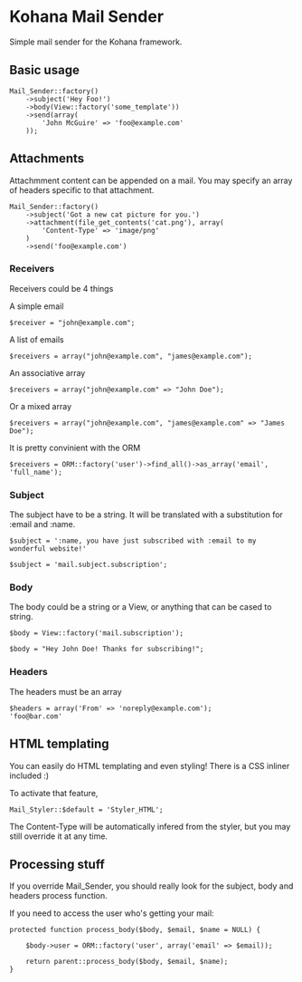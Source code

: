 # Kohana Mail Sender

Simple mail sender for the Kohana framework.

## Basic usage

    Mail_Sender::factory()
        ->subject('Hey Foo!')
        ->body(View::factory('some_template'))
        ->send(array(
            'John McGuire' => 'foo@example.com'
        ));

## Attachments

Attachmment content can be appended on a mail. You may specify an array of headers specific to that attachment.

    Mail_Sender::factory()
        ->subject('Got a new cat picture for you.')
        ->attachment(file_get_contents('cat.png'), array(
            'Content-Type' => 'image/png'
        )
        ->send('foo@example.com')

### Receivers

Receivers could be 4 things

A simple email

    $receiver = "john@example.com";

A list of emails

    $receivers = array("john@example.com", "james@example.com");

An associative array

    $receivers = array("john@example.com" => "John Doe");

Or a mixed array

    $receivers = array("john@example.com", "james@example.com" => "James Doe");

It is pretty convinient with the ORM

    $receivers = ORM::factory('user')->find_all()->as_array('email', 'full_name');

### Subject
The subject have to be a string. It will be translated with a substitution for :email and :name.

    $subject = ':name, you have just subscribed with :email to my wonderful website!'
    
    $subject = 'mail.subject.subscription';

### Body
The body could be a string or a View, or anything that can be cased to string.

    $body = View::factory('mail.subscription');
  
    $body = "Hey John Doe! Thanks for subscribing!";

### Headers
The headers must be an array

    $headers = array('From' => 'noreply@example.com');
    'foo@bar.com'

## HTML templating
You can easily do HTML templating and even styling! There is a CSS inliner included :)

To activate that feature,

    Mail_Styler::$default = 'Styler_HTML';

The Content-Type will be automatically infered from the styler, but you may still override it at any time.

## Processing stuff
If you override Mail\_Sender, you should really look for the subject, body and headers process function.

If you need to access the user who's getting your mail:

    protected function process_body($body, $email, $name = NULL) {

        $body->user = ORM::factory('user', array('email' => $email));

        return parent::process_body($body, $email, $name);
    }
